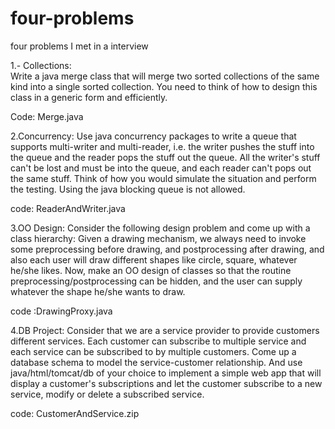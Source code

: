 # four-problems
four problems I met in a interview


1.- Collections:  
Write a java merge class that will merge two sorted collections of the same kind into a single sorted collection.
You need to think of how to design this class in a generic form and efficiently.

Code:  Merge.java

2.Concurrency: 
Use java concurrency packages to write a queue that supports multi-writer and multi-reader, 
i.e. the writer pushes the stuff into the queue and the reader pops the stuff out the queue.
All the writer's stuff can't be lost and must be into the queue, and each reader can't pops out the same stuff. 
Think of how you would simulate the situation and perform the testing. Using the java blocking queue is not allowed.

code: ReaderAndWriter.java

3.OO Design: 
Consider the following design problem and come up with a class hierarchy: Given a drawing mechanism, 
we always need to invoke some preprocessing before drawing, and postprocessing after drawing,
and also each user will draw different shapes like circle, square, whatever he/she likes. Now, 
make an OO design of classes so that the routine preprocessing/postprocessing can be hidden,
and the user can supply whatever the shape he/she wants to draw.

code :DrawingProxy.java


4.DB Project:
Consider that we are a service provider to provide customers different services.
Each customer can subscribe to multiple service and each service can be subscribed to by multiple customers. 
Come up a database schema to model the service-customer relationship. 
And use java/html/tomcat/db of your choice to implement a simple web app that will display a customer's subscriptions and let the customer subscribe to a new service, modify or delete a subscribed service.

code: CustomerAndService.zip


